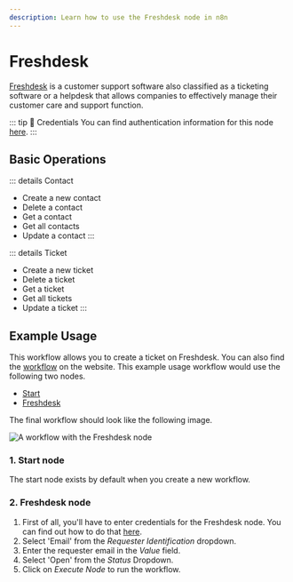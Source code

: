 ```yaml
---
description: Learn how to use the Freshdesk node in n8n
---
```


# Freshdesk

[Freshdesk](https://freshdesk.com/) is a customer support software also classified as a ticketing software or a helpdesk that allows companies to effectively manage their customer care and support function.

::: tip 🔑 Credentials
You can find authentication information for this node [here](../../../credentials/Freshdesk/README.md).
:::

## Basic Operations

::: details Contact
- Create a new contact
- Delete a contact
- Get a contact
- Get all contacts
- Update a contact
:::

::: details Ticket
- Create a new ticket
- Delete a ticket
- Get a ticket
- Get all tickets
- Update a ticket
:::

## Example Usage

This workflow allows you to create a ticket on Freshdesk. You can also find the [workflow](https://n8n.io/workflows/448) on the website. This example usage workflow would use the following two nodes.
- [Start](../../core-nodes/Start/README.md)
- [Freshdesk]()

The final workflow should look like the following image.

![A workflow with the Freshdesk node](./workflow.png)

### 1. Start node

The start node exists by default when you create a new workflow.

### 2. Freshdesk node

1. First of all, you'll have to enter credentials for the Freshdesk node. You can find out how to do that [here](../../../credentials/Freshdesk/README.md).
2. Select 'Email' from the *Requester Identification* dropdown.
3. Enter the requester email in the *Value* field.
4. Select 'Open' from the *Status* Dropdown.
5. Click on *Execute Node* to run the workflow.
